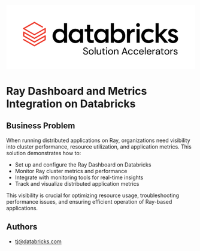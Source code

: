 <img src=https://raw.githubusercontent.com/databricks-industry-solutions/.github/main/profile/solacc_logo.png width="600px">

# Ray Dashboard and Metrics Integration on Databricks

## Business Problem
When running distributed applications on Ray, organizations need visibility into cluster performance, resource utilization, and application metrics. This solution demonstrates how to:

- Set up and configure the Ray Dashboard on Databricks
- Monitor Ray cluster metrics and performance
- Integrate with monitoring tools for real-time insights
- Track and visualize distributed application metrics

This visibility is crucial for optimizing resource usage, troubleshooting performance issues, and ensuring efficient operation of Ray-based applications.


## Authors
- <tj@databricks.com>